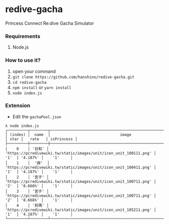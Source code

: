 # redive-gacha
Princess Connect Re:dive Gacha Simulator


### Requirements

1. Node.js

### How to use it?

1. open your command
2. `git clone https://github.com/hanshino/redive-gacha.git`
3. `cd redive-gacha`
4. `npm install` or `yarn install`
5. `node index.js`

### Extension

* Edit the `gachaPool.json`
```
λ node index.js
┌─────────┬────────┬───────────────────────────────────────────────────────────────────┬──────┬──────────┬────────────┐
│ (index) │  name  │                               image                               │ star │   rate   │ isPrincess │
├─────────┼────────┼───────────────────────────────────────────────────────────────────┼──────┼──────────┼────────────┤
│    0    │ '日和' │ 'https://pcredivewiki.tw/static/images/unit/icon_unit_100111.png' │ '1'  │ '4.187%' │    '1'     │
│    1    │  '禊'  │ 'https://pcredivewiki.tw/static/images/unit/icon_unit_100411.png' │ '1'  │ '4.187%' │    '1'     │
│    2    │ '宮子' │ 'https://pcredivewiki.tw/static/images/unit/icon_unit_100711.png' │ '2'  │ '8.666%' │    '1'     │
│    3    │ '宮子' │ 'https://pcredivewiki.tw/static/images/unit/icon_unit_100711.png' │ '2'  │ '8.666%' │    '1'     │
│    4    │ '莉瑪' │ 'https://pcredivewiki.tw/static/images/unit/icon_unit_105211.png' │ '1'  │ '4.187%' │    '1'     │
└─────────┴────────┴───────────────────────────────────────────────────────────────────┴──────┴──────────┴────────────┘
```